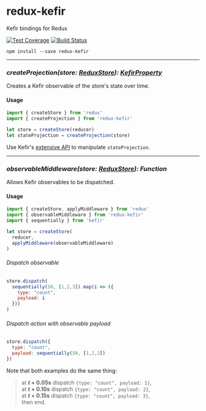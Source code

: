 redux-kefir
===========

Kefir bindings for Redux

[![Test Coverage](https://codeclimate.com/github/rvikmanis/redux-kefir/badges/coverage.svg)](https://codeclimate.com/github/rvikmanis/redux-kefir/coverage)
[![Build Status](https://travis-ci.org/rvikmanis/redux-kefir.svg?branch=master)](https://travis-ci.org/rvikmanis/redux-kefir)

```
npm install --save redux-kefir
```

---

### *createProjection(store: [ReduxStore](http://redux.js.org/docs/basics/Store.html)): [KefirProperty](https://rpominov.github.io/kefir/#about-observables)*

Creates a Kefir observable of the store's state over time.

#### Usage

```js
import { createStore } from 'redux'
import { createProjection } from 'redux-kefir'

let store = createStore(reducer)
let stateProjection = createProjection(store)
```

Use Kefir's [extensive API](https://rpominov.github.io/kefir/) to manipulate `stateProjection`.

---

### *observableMiddleware(store: [ReduxStore](http://redux.js.org/docs/basics/Store.html)): Function*

Allows Kefir observables to be dispatched.

#### Usage

```js
import { createStore, applyMiddleware } from 'redux'
import { observableMiddleware } from 'redux-kefir'
import { sequentially } from 'kefir'

let store = createStore(
  reducer,
  applyMiddleware(observableMiddleware)
)
```

###### Dispatch observable
```js
store.dispatch(
  sequentially(50, [1,2,3]).map(i => ({
    type: "count",
    payload: i
  }))
)
```

###### Dispatch action with observable payload
```js
store.dispatch({
  type: "count",
  payload: sequentially(50, [1,2,3])
})
```

Note that both examples do the same thing:

> at **_t_ + 0.05s** dispatch `{type: "count", payload: 1}`,  
> at **_t_ + 0.10s** dispatch `{type: "count", payload: 2}`,  
> at **_t_ + 0.15s** dispatch `{type: "count", payload: 3}`,  
> then end.
